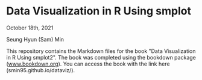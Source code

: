 # Data Visualization in R Using smplot
October 18th, 2021

Seung Hyun (Sam) Min

This repository contains the Markdown files for the book "Data Visualization in R Using smplot2". The book was completed using the bookdown package (www.bookdown.org). You can access the book with the link here (smin95.github.io/dataviz/).
